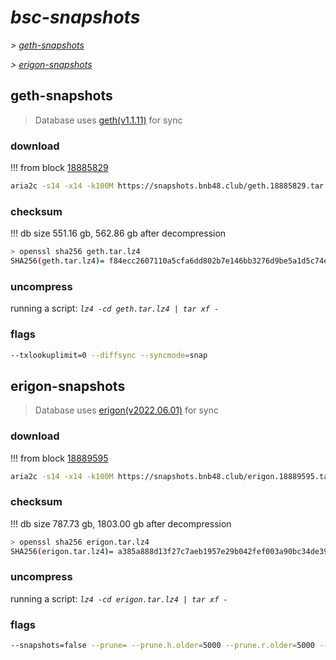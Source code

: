 # *bsc-snapshots*


*\> [geth-snapshots](#geth-snapshots)*

*\> [erigon-snapshots](#erigon-snapshots)*


## geth-snapshots


> Database uses [geth(v1.1.11)](https://github.com/bnb-chain/bsc/releases/tag/v1.1.11) for sync


### download

<!-- begin_geth -->

!!! from block [18885829](https://bscscan.com/block/18885829)
```bash
aria2c -s14 -x14 -k100M https://snapshots.bnb48.club/geth.18885829.tar.lz4 -o geth.tar.lz4
```


### checksum


!!! db size 551.16 gb, 562.86 gb after decompression
```bash
> openssl sha256 geth.tar.lz4
SHA256(geth.tar.lz4)= f84ecc2607110a5cfa6dd802b7e146bb3276d9be5a1d5c74e65b6e7af6a6b59f
```

<!-- end_geth -->

### uncompress


running a script: _`lz4 -cd geth.tar.lz4 | tar xf -`_


### flags


```bash
--txlookuplimit=0 --diffsync --syncmode=snap
```


## erigon-snapshots


> Database uses [erigon(v2022.06.01)](https://github.com/ledgerwatch/erigon/releases/tag/v2022.06.01) for sync


### download

<!-- begin_erigon -->

!!! from block [18889595](https://bscscan.com/block/18889595)
```bash
aria2c -s14 -x14 -k100M https://snapshots.bnb48.club/erigon.18889595.tar.lz4 -o erigon.tar.lz4
```


### checksum


!!! db size 787.73 gb, 1803.00 gb after decompression
```bash
> openssl sha256 erigon.tar.lz4
SHA256(erigon.tar.lz4)= a385a888d13f27c7aeb1957e29b042fef003a90bc34de398be36f5cdc495c725
```

<!-- end_erigon -->

### uncompress


running a script: _`lz4 -cd erigon.tar.lz4 | tar xf -`_


### flags


```bash
--snapshots=false --prune= --prune.h.older=5000 --prune.r.older=5000 --prune.t.older=5000 --prune.c.older=5000
```
